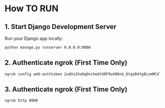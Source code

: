 # How TO RUN

## 1. Start Django Development Server

Run your Django app locally:

```sh
python manage.py runserver 0.0.0.0:8000
```

## 2. Authenticate ngrok (First Time Only)

```sh
ngrok config add-authtoken 2udXx1hoOqOvcheUtXRF9uX08nb_6tqzB4Yg8LvmMCXT6QMhP
```

## 3. Authenticate ngrok (First Time Only)

```sh
ngrok http 8000
```
